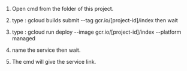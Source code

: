 1. Open cmd from the folder of this project.

2. type : gcloud builds submit --tag gcr.io/[project-id]/index then wait

3. type : gcloud run deploy --image gcr.io/[project-id]/index --platform managed

4. name the service then wait.

5. The cmd will give the service link.
